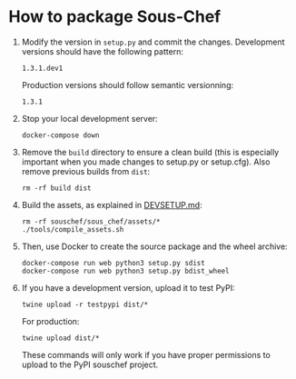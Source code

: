 # How to package Sous-Chef

1. Modify the version in `setup.py` and commit the changes. Development versions should have the following pattern:

    ```
    1.3.1.dev1
    ```

    Production versions should follow semantic versionning:

    ```
    1.3.1
    ```

2. Stop your local development server:

    ```
    docker-compose down
    ```

3. Remove the `build` directory to ensure a clean build (this is especially important when you made changes to setup.py or setup.cfg). Also remove previous builds from `dist`:

    ```
    rm -rf build dist
    ```

4. Build the assets, as explained in [DEVSETUP.md](DEVSETUP.md):

    ```
    rm -rf souschef/sous_chef/assets/*
    ./tools/compile_assets.sh
    ```

5. Then, use Docker to create the source package and the wheel archive:

    ```
    docker-compose run web python3 setup.py sdist
    docker-compose run web python3 setup.py bdist_wheel
    ```

6. If you have a development version, upload it to test PyPI:

    ```
    twine upload -r testpypi dist/*
    ```

    For production:

    ```
    twine upload dist/*
    ```

    These commands will only work if you have proper permissions to upload to the PyPI souschef project.
